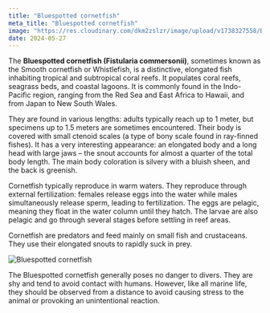 ```yaml
---
title: "Bluespotted cornetfish"
meta_title: "Bluespotted cornetfish"
image: "https://res.cloudinary.com/dkm2zslzr/image/upload/v1738327558/Bluespotted_Cornetfish_h8cpwr.png"
date: 2024-05-27
---
```


The **Bluespotted cornetfish (Fistularia commersonii)**, sometimes known as the Smooth cornetfish or Whistlefish, is a distinctive, elongated fish inhabiting tropical and subtropical coral reefs. It populates coral reefs, seagrass beds, and coastal lagoons. It is commonly found in the Indo-Pacific region, ranging from the Red Sea and East Africa to Hawaii, and from Japan to New South Wales.

They are found in various lengths: adults typically reach up to 1 meter, but specimens up to 1.5 meters are sometimes encountered. Their body is covered with small ctenoid scales (a type of bony scale found in ray-finned fishes). It has a very interesting appearance: an elongated body and a long head with large jaws – the snout accounts for almost a quarter of the total body length. The main body coloration is silvery with a bluish sheen, and the back is greenish.

Cornetfish typically reproduce in warm waters. They reproduce through external fertilization: females release eggs into the water while males simultaneously release sperm, leading to fertilization. The eggs are pelagic, meaning they float in the water column until they hatch. The larvae are also pelagic and go through several stages before settling in reef areas.

Cornetfish are predators and feed mainly on small fish and crustaceans. They use their elongated snouts to rapidly suck in prey.

![Bluespotted cornetfish](https://res.cloudinary.com/dkm2zslzr/image/upload/v1738327565/Bluespotted_Cornetfish_4783x2690_haibtl.png "Bluespotted cornetfish")

The Bluespotted cornetfish generally poses no danger to divers. They are shy and tend to avoid contact with humans. However, like all marine life, they should be observed from a distance to avoid causing stress to the animal or provoking an unintentional reaction.
